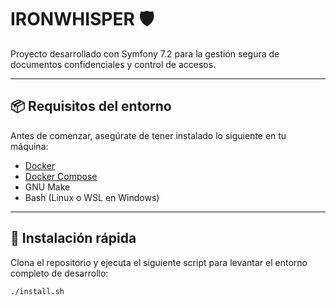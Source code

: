 # IRONWHISPER 🛡️

Proyecto desarrollado con Symfony 7.2 para la gestión segura de documentos confidenciales y control de accesos.

---

## 📦 Requisitos del entorno

Antes de comenzar, asegúrate de tener instalado lo siguiente en tu máquina:

- [Docker](https://www.docker.com/)
- [Docker Compose](https://docs.docker.com/compose/)
- GNU Make
- Bash (Linux o WSL en Windows)

---

## 🚀 Instalación rápida

Clona el repositorio y ejecuta el siguiente script para levantar el entorno completo de desarrollo:

```bash
./install.sh